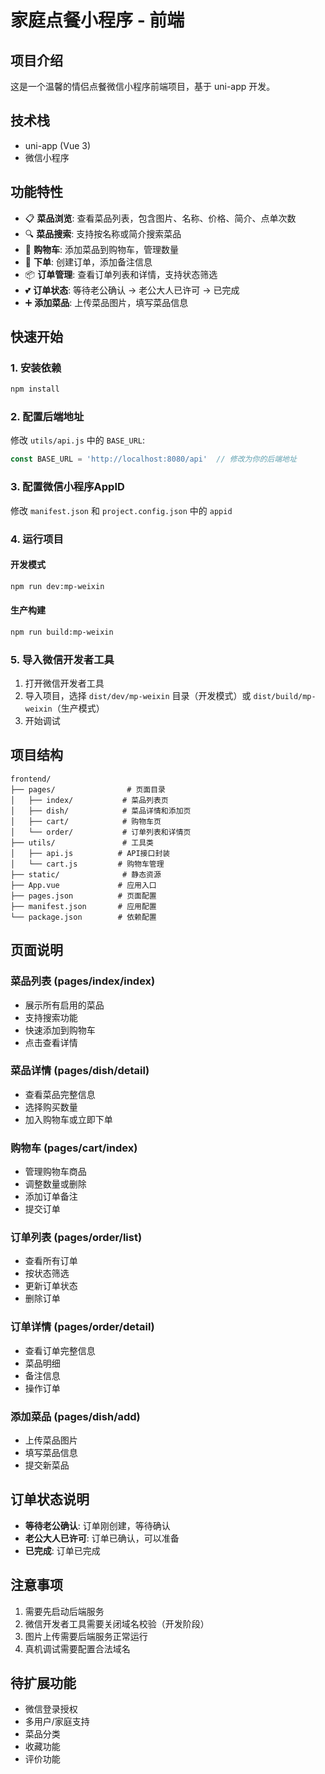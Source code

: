 # 家庭点餐小程序 - 前端

## 项目介绍
这是一个温馨的情侣点餐微信小程序前端项目，基于 uni-app 开发。

## 技术栈
- uni-app (Vue 3)
- 微信小程序

## 功能特性
- 📋 **菜品浏览**: 查看菜品列表，包含图片、名称、价格、简介、点单次数
- 🔍 **菜品搜索**: 支持按名称或简介搜索菜品
- 🛒 **购物车**: 添加菜品到购物车，管理数量
- 📝 **下单**: 创建订单，添加备注信息
- 📦 **订单管理**: 查看订单列表和详情，支持状态筛选
- 💕 **订单状态**: 等待老公确认 → 老公大人已许可 → 已完成
- ➕ **添加菜品**: 上传菜品图片，填写菜品信息

## 快速开始

### 1. 安装依赖
```bash
npm install
```

### 2. 配置后端地址
修改 `utils/api.js` 中的 `BASE_URL`:
```javascript
const BASE_URL = 'http://localhost:8080/api'  // 修改为你的后端地址
```

### 3. 配置微信小程序AppID
修改 `manifest.json` 和 `project.config.json` 中的 `appid`

### 4. 运行项目

#### 开发模式
```bash
npm run dev:mp-weixin
```

#### 生产构建
```bash
npm run build:mp-weixin
```

### 5. 导入微信开发者工具
1. 打开微信开发者工具
2. 导入项目，选择 `dist/dev/mp-weixin` 目录（开发模式）或 `dist/build/mp-weixin`（生产模式）
3. 开始调试

## 项目结构
```
frontend/
├── pages/                # 页面目录
│   ├── index/           # 菜品列表页
│   ├── dish/            # 菜品详情和添加页
│   ├── cart/            # 购物车页
│   └── order/           # 订单列表和详情页
├── utils/               # 工具类
│   ├── api.js          # API接口封装
│   └── cart.js         # 购物车管理
├── static/              # 静态资源
├── App.vue             # 应用入口
├── pages.json          # 页面配置
├── manifest.json       # 应用配置
└── package.json        # 依赖配置
```

## 页面说明

### 菜品列表 (pages/index/index)
- 展示所有启用的菜品
- 支持搜索功能
- 快速添加到购物车
- 点击查看详情

### 菜品详情 (pages/dish/detail)
- 查看菜品完整信息
- 选择购买数量
- 加入购物车或立即下单

### 购物车 (pages/cart/index)
- 管理购物车商品
- 调整数量或删除
- 添加订单备注
- 提交订单

### 订单列表 (pages/order/list)
- 查看所有订单
- 按状态筛选
- 更新订单状态
- 删除订单

### 订单详情 (pages/order/detail)
- 查看订单完整信息
- 菜品明细
- 备注信息
- 操作订单

### 添加菜品 (pages/dish/add)
- 上传菜品图片
- 填写菜品信息
- 提交新菜品

## 订单状态说明
- **等待老公确认**: 订单刚创建，等待确认
- **老公大人已许可**: 订单已确认，可以准备
- **已完成**: 订单已完成

## 注意事项
1. 需要先启动后端服务
2. 微信开发者工具需要关闭域名校验（开发阶段）
3. 图片上传需要后端服务正常运行
4. 真机调试需要配置合法域名

## 待扩展功能
- 微信登录授权
- 多用户/家庭支持
- 菜品分类
- 收藏功能
- 评价功能
